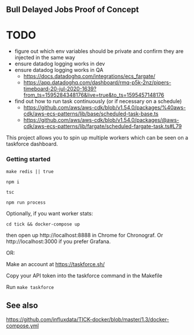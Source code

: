 ## Bull Delayed Jobs Proof of Concept

# TODO 
- figure out which env variables should be private and confirm they are injected in the same way 
- ensure datadog logging works in dev 
- ensure datadog logging works in QA 
    - https://docs.datadoghq.com/integrations/ecs_fargate/ 
    - https://app.datadoghq.com/dashboard/rmq-p5k-2nz/pipers-timeboard-20-jul-2020-1639?from_ts=1595284348176&live=true&to_ts=1595457148176
- find out how to run task continuously (or if necessary on a schedule)
    - https://github.com/aws/aws-cdk/blob/v1.54.0/packages/%40aws-cdk/aws-ecs-patterns/lib/base/scheduled-task-base.ts
    - https://github.com/aws/aws-cdk/blob/v1.54.0/packages/@aws-cdk/aws-ecs-patterns/lib/fargate/scheduled-fargate-task.ts#L79
    
This project allows you to spin up multiple workers which can be seen on a taskforce dashboard. 

### Getting started

`make redis || true`

`npm i`

`tsc`

`npm run process`

Optionally, if you want worker stats:

`cd tick && docker-compose up`

then open up http://localhost:8888 in Chrome for Chronograf. Or http://localhost:3000 if you prefer Grafana. 

OR: 

Make an account at https://taskforce.sh/ 

Copy your API token into the taskforce command in the Makefile 

Run `make taskforce`


## See also 
https://github.com/influxdata/TICK-docker/blob/master/1.3/docker-compose.yml